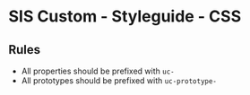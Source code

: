 # SIS Custom - Styleguide - CSS

## Rules

* All properties should be prefixed with `uc-`
* All prototypes should be prefixed with `uc-prototype-`
